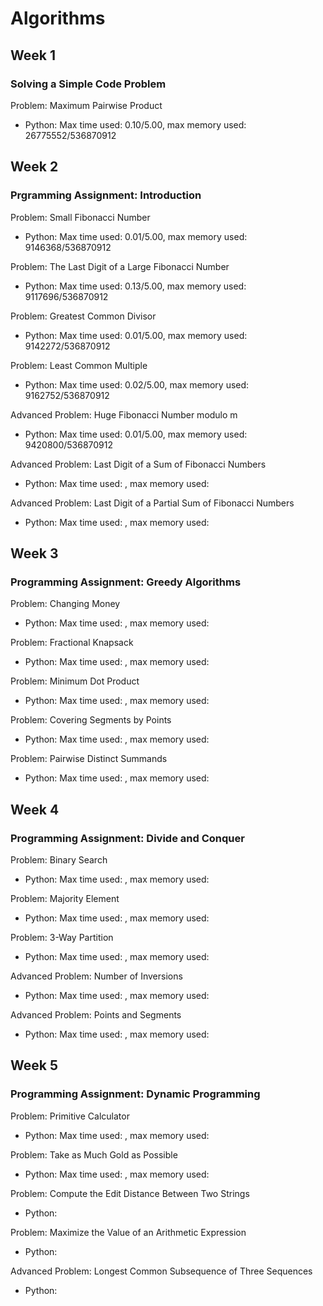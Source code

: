 # Algorithms


## Week 1
### Solving a Simple Code Problem
Problem: Maximum Pairwise Product
* Python: Max time used: 0.10/5.00, max memory used: 26775552/536870912

## Week 2
###  Prgramming Assignment: Introduction
Problem: Small Fibonacci Number </br>

* Python: Max time used: 0.01/5.00, max memory used: 9146368/536870912

Problem: The Last Digit of a Large Fibonacci Number </br>

* Python: Max time used: 0.13/5.00, max memory used: 9117696/536870912

Problem: Greatest Common Divisor </br>

* Python: Max time used: 0.01/5.00, max memory used: 9142272/536870912

Problem: Least Common Multiple </br>

* Python: Max time used: 0.02/5.00, max memory used: 9162752/536870912

Advanced Problem: Huge Fibonacci Number modulo m </br>

* Python: Max time used: 0.01/5.00, max memory used: 9420800/536870912 

Advanced Problem: Last Digit of a Sum of Fibonacci Numbers </br>

* Python: Max time used: , max memory used: 

Advanced Problem: Last Digit of a Partial Sum of Fibonacci Numbers </br>

* Python: Max time used: , max memory used: 

## Week 3
###  Programming Assignment: Greedy Algorithms
Problem: Changing Money </br>

* Python: Max time used: , max memory used: 

Problem: Fractional Knapsack </br>

* Python: Max time used: , max memory used: 

Problem: Minimum Dot Product </br>

* Python: Max time used: , max memory used: 

Problem: Covering Segments by Points </br>

* Python: Max time used: , max memory used: 

Problem: Pairwise Distinct Summands </br>

* Python: Max time used: , max memory used: 

## Week 4
###  Programming Assignment: Divide and Conquer
Problem: Binary Search </br>

* Python: Max time used: , max memory used: 

Problem: Majority Element </br>

* Python: Max time used: , max memory used: 

Problem: 3-Way Partition </br>

* Python: Max time used: , max memory used: 

Advanced Problem: Number of Inversions </br>

* Python: Max time used: , max memory used: 

Advanced Problem: Points and Segments </br>

* Python: Max time used: , max memory used: 

## Week 5
### Programming Assignment: Dynamic Programming
Problem: Primitive Calculator </br>

* Python: Max time used: , max memory used: 

Problem: Take as Much Gold as Possible </br>

* Python: Max time used: , max memory used: 

Problem: Compute the Edit Distance Between Two Strings </br>

* Python:

Problem: Maximize the Value of an Arithmetic Expression </br>

* Python:

Advanced Problem: Longest Common Subsequence of Three Sequences </br>

* Python:

